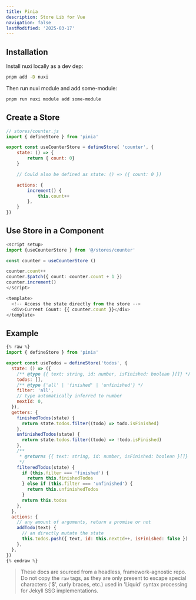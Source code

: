 ```yaml
---
title: Pinia
description: Store Lib for Vue
navigation: false
lastModified: '2025-03-17'
---
```


## Installation

Install nuxi locally as a dev dep:

```bash
pnpm add -D nuxi
```

Then run nuxi module and add some-module:

```bash
pnpm run nuxi module add some-module
```

## Create a Store

```js
// stores/counter.js
import { defineStore } from 'pinia'

export const useCounterStore = defineStore( 'counter', {
    state: () => {
        return { count: 0}
    }

    // Could also be defined as state: () => ({ count: 0 })

    actions: {
        increment() {
            this.count++
        },
    }
})
```

## Use Store in a Component

```ts
<script setup>
import {useCounterStore } from '@/stores/counter'

const counter = useCounterStore ()

counter.count++
counter.$patch({ count: counter.count + 1 })
counter.increment()
</script>

<template>
  <!-- Access the state directly from the store -->
  <div>Current Count: {{ counter.count }}</div>
</template>
```

## Example

```js
{% raw %}
import { defineStore } from 'pinia'

export const useTodos = defineStore('todos', {
  state: () => ({
    /** @type {{ text: string, id: number, isFinished: boolean }[]} */
    todos: [],
    /** @type {'all' | 'finished' | 'unfinished'} */
    filter: 'all',
    // type automatically inferred to number
    nextId: 0,
  }),
  getters: {
    finishedTodos(state) {
      return state.todos.filter((todo) => todo.isFinished)
    },
    unfinishedTodos(state) {
      return state.todos.filter((todo) => !todo.isFinished)
    },
    /**
     * @returns {{ text: string, id: number, isFinished: boolean }[]}
     */
    filteredTodos(state) {
      if (this.filter === 'finished') {
        return this.finishedTodos
      } else if (this.filter === 'unfinished') {
        return this.unfinishedTodos
      }
      return this.todos
    },
  },
  actions: {
    // any amount of arguments, return a promise or not
    addTodo(text) {
      // an directly mutate the state
      this.todos.push({ text, id: this.nextId++, isFinished: false })
    },
  },
})
{% endraw %}
```

> These docs are sourced from a headless, framework-agnostic repo.  Do not copy the `raw` tags, as they are only present to escape special characters ('$', curly braces, etc.) used in 'Liquid' syntax processing for Jekyll SSG implementations.
